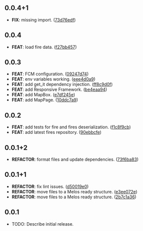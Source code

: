 ## 0.0.4+1

 - **FIX**: missing import. ([73d76edf](https://github.com/FogosPT/fogospt.git/commit/73d76edf0931e26311d27704f907b74b3157e6a3))

## 0.0.4

 - **FEAT**: load fire data. ([f27bb457](https://github.com/FogosPT/fogospt.git/commit/f27bb457e2e383a5fa75344caf4dc122c7f74786))

## 0.0.3

 - **FEAT**: FCM configuration. ([09247d74](https://github.com/FogosPT/fogospt.git/commit/09247d74826def88c906f670cfb81036a356a3ba))
 - **FEAT**: env variables working. ([eee4d0a9](https://github.com/FogosPT/fogospt.git/commit/eee4d0a95154c68b1be5d7424bea6ed49c77ec7c))
 - **FEAT**: add get_it dependency injection. ([ff8c9d0f](https://github.com/FogosPT/fogospt.git/commit/ff8c9d0f51bcf0db5018824de944b51c935cae57))
 - **FEAT**: add Responsive Framework. ([be4eaa94](https://github.com/FogosPT/fogospt.git/commit/be4eaa94a18f77849f01976599d0168f1b84b459))
 - **FEAT**: add MapBox. ([e7df245e](https://github.com/FogosPT/fogospt.git/commit/e7df245ebcf81c15f92f96304699dacd9e4d4868))
 - **FEAT**: add MapPage. ([10ddc7a9](https://github.com/FogosPT/fogospt.git/commit/10ddc7a95ce8d3096503fee331a4fb9efbb763ac))

## 0.0.2

 - **FEAT**: add tests for fire and fires deserialization. ([f1c8f9cb](https://github.com/FogosPT/fogospt.git/commit/f1c8f9cb9a70db1d0fafa126ba58b7fda7657bd9))
 - **FEAT**: add latest fires repository. ([90ebbcfe](https://github.com/FogosPT/fogospt.git/commit/90ebbcfe65ff31f15ea8f1d8cc95d841ab09e7b9))

## 0.0.1+2

 - **REFACTOR**: format files and update dependencies. ([73f6ba83](https://github.com/FogosPT/fogospt.git/commit/73f6ba83afae33b0e7bb3f642975d359fbe4b07a))

## 0.0.1+1

 - **REFACTOR**: fix lint issues. ([d50019e0](https://github.com/FogosPT/fogospt.git/commit/d50019e0457b6fd454fbd0b3050d0574ef6e0e0e))
 - **REFACTOR**: move files to a Melos ready structure. ([e3ee072e](https://github.com/FogosPT/fogospt.git/commit/e3ee072e5721fb17711f6cd5df7199327c4ced87))
 - **REFACTOR**: move files to a Melos ready structure. ([2b7c1a36](https://github.com/FogosPT/fogospt.git/commit/2b7c1a364224815effe981185a969f2fb74142bb))

## 0.0.1

* TODO: Describe initial release.
